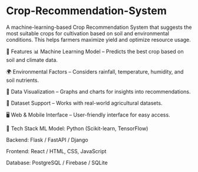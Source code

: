 # Crop-Recommendation-System
A machine-learning-based Crop Recommendation System that suggests the most suitable crops for cultivation based on soil and environmental conditions. This helps farmers maximize yield and optimize resource usage.

🚀 Features
📊 Machine Learning Model – Predicts the best crop based on soil and climate data.

🌍 Environmental Factors – Considers rainfall, temperature, humidity, and soil nutrients.

📜 Data Visualization – Graphs and charts for insights into recommendations.

📂 Dataset Support – Works with real-world agricultural datasets.

🖥 Web & Mobile Interface – User-friendly interface for easy access.

🔧 Tech Stack
ML Model: Python (Scikit-learn, TensorFlow)

Backend: Flask / FastAPI / Django

Frontend: React / HTML, CSS, JavaScript

Database: PostgreSQL / Firebase / SQLite
